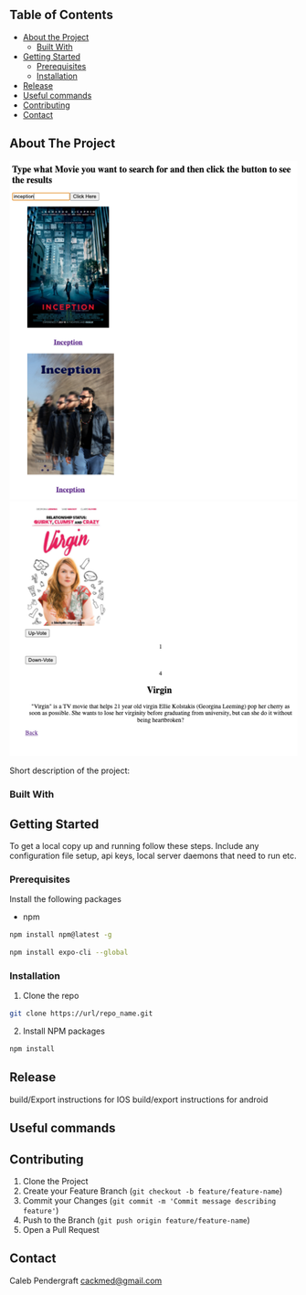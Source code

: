 <!-- TABLE OF CONTENTS -->
## Table of Contents

* [About the Project](#about-the-project)
  * [Built With](#built-with)
* [Getting Started](#getting-started)
  * [Prerequisites](#prerequisites)
  * [Installation](#installation)
* [Release](#release)
* [Useful commands](#useful-commands)
* [Contributing](#contributing)
* [Contact](#contact)



<!-- ABOUT THE PROJECT -->
## About The Project

![search-page](/assets/screen-shot1.png) 
![detail-page](/assets/screen-shot2.png) 

Short description of the project:

<!-- BUILT WITH -->
### Built With


<!-- GETTING STARTED -->
## Getting Started

To get a local copy up and running follow these steps.
Include any configuration file setup,  api keys,  local server daemons that need to run etc.

<!-- PREREQUISITES -->
### Prerequisites

Install the following packages 
* npm
```sh
npm install npm@latest -g
```
```sh
npm install expo-cli --global
```

<!-- INSTALLATION -->
### Installation

1. Clone the repo
```sh
git clone https://url/repo_name.git
```
2. Install NPM packages
```sh
npm install
```


<!-- RELEASE -->
## Release

build/Export instructions for IOS 
build/export instructions for android 

<!-- USEFUL COMMANDS -->
## Useful commands



<!-- CONTRIBUTING -->
## Contributing


1. Clone the Project
2. Create your Feature Branch (`git checkout -b feature/feature-name`)
3. Commit your Changes (`git commit -m 'Commit message describing feature'`)
4. Push to the Branch (`git push origin feature/feature-name`)
5. Open a Pull Request


<!-- CONTACT -->
## Contact

Caleb Pendergraft <cackmed@gmail.com>
